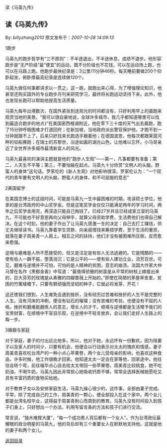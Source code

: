 读《马英九传》
## 读《马英九传》

By: *billyzhang2010* 原文发布于：*2007-10-28 14:09:13*

 

1跑步

马英九的跑步哲学有“三不原则”：不半途退出，不半途休息，成绩不退步。他形容跑步是“无产阶级”最“便宜”的运动，既不分阶级也不花钱，可以在运动场上跑，也可以在马路上跑。他跑步最快纪录是：3公里/11分钟46秒。每天睡前要做200个仰卧起坐，俯卧撑最高纪录是连续做120个。

马英九做任何事都讲求以一贯之，这一跑，就跑出来心得，为了增强理论知识，他甚至还购买国外的专业跑步月刊来研究学习，最终将长跑运动坚持下来。此外，他也发现长跑可以帮助他提高生活质量。

马英九每年出境数次，在国外紧张到连观光的时间都没有，只好利用早上的晨跑来观赏当地的美景。“我可以很自豪地说，全球许多城市，我几乎都知道哪里可以找到最适合跑步的地点》”在美国密西根湖附近，他在零下三十度的天气出去晨跑，跑了15分钟呼吸困难才打道回府；在新加坡，当地政府派出警官保护他，才跑不到一分钟就跟不上了，后来只好找来长跑选手跟着他；在德国波恩，他每次都跟莱茵河畔的驳船赛跑；在瑞士的苏黎世，沿途如画的湖光山色，让他难以忘怀。小马哥亲近了全世界许多城市最清新宜人的风光。

 

马英九最喜欢的演讲主题就是他的“跑步人生观”——第一，凡事都要有准备；第二，人天生不平等；第三，不要怕输在起点。马英九十分欣赏“文明人的头脑，野蛮人的身体”这句话。罗家伦的《新人生观》对他影响很深。罗家伦认为：“一个现代的青年要有文明人的头脑，野蛮人的身体，和不可屈服的意志”

 

2美国留学

在美国念博士的这段时间，可能是马英九一生中最困难的时期。攻读硕士学位，他拿的是台湾政府的中山奖学金。但是这笔奖学金仅仅只能满足两年的学习时间，两年之后奖学金用完，再深造只能自己掏钱了。已经27岁并且已经成家立室的马英九，不可能也不好意思再向父母伸手，就算父母资助学费，生活费他们也得自己解决。在这个时刻，他的妻子作出了让马英九感激一生的决定：自己去打工赚钱，供丈夫继续读书。马英九靠着学生贷款、向亲戚借钱来筹措学费，至于生活的重担，就落在妻子周美青一人肩上。相互之间的扶持，他们才没有被困难所压倒，反而愈来愈强。

 逆境与磨难是人所不愿接受的，但又是注定是有些人无法逃避的。它是残酷的——使有些人一蹶不振，堕落消沉；它是公平的——使有些人建功立业，流芳百世。可见，磨难与逆境并不可怕，可怕的是人精神的贫困，意志的崩溃。法国大作家大仲马曾在名作《黑郁金香》中写道：“最值得骄傲的树苗是从平常的树枝上嫁接出来的，巨大芬芳的玫瑰是从素雅的四瓣蔷薇上开始的。”即使在简陋的茅屋草舍里，贫困的竹篱矮檐下，只要有颗顽强而坚韧的种子，它就必将发芽、开花！

 这还使我们想到，人生难免会遇到挫折，没有经历过苦难和挫折的人生不是完整的人生。没有河床的冲刷，便没有钻石的璀璨；没有苦难的考验，也便没有不屈的人格。挫折和磨难能磨练人的意志，增长人的才干。顺境与逆境都是生活赠予我们的宝贵财富，在顺境中不盲目乐观，在逆境中不轻言放弃，会让我们走好人生路上的每一步。

 

3婚姻与家庭

 对于家庭，妻子的付出远比他多，所以，他对于她，永远怀有一份歉疚。因为陪妻子以及家人的时间少，只要有机会，他便会以行动表示对太太的愧疚和情感。妻子周美青喜欢吃台湾产的一种小点心苹果卷，两个女儿受母亲的影响，也喜欢这种食品，许多时候，他工作很晚才回家。他知道太太一定会在家等他，回家途中，他往往会转个弯，前往福华点心店去给太太带回一些苹果卷。周美青比较挑食，她不吃奶油，不喝牛奶，马英九因此非常担心她吸收钙质不够，常常会选择医械她愿吃又具有丰富钙质的食物买给她。

 对于教育子女以及安排家庭生活，马英九操心很少的，这件事，全部由妻子完成。平常，除了完成自己的工作，周美青的一颗心，便全部投入在这个家中。两个女儿都是台湾名校毕业，这得益于周美青耐心而周到的教育。马英九没有时间投入到孩子们身上，只好想出一个办法，利用写留言条的方法和孩子们进行交流。

 常言说，“独木难撑大厦”，“每一个成功男人背后都有一个女人”。作为台湾政坛最耀眼的政治明星的马英九，他的背后却有三个重要女人在默默地支持他。这就是他的妻子和两个女儿。

 

[返回目录](index.html)
